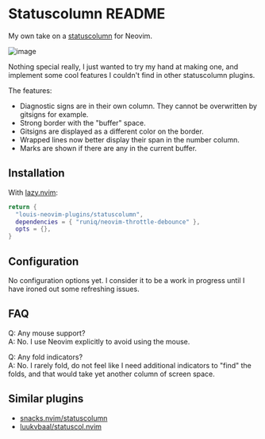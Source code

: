 # Statuscolumn README

My own take on a [statuscolumn](https://neovim.io/doc/user/options.html#'statuscolumn')
for Neovim.

![image](https://github.com/user-attachments/assets/fccfda68-9838-4954-806b-994d8f267b0d)

Nothing special really, I just wanted to try my hand at making one, and
implement some cool features I couldn't find in other statuscolumn plugins.

The features:
- Diagnostic signs are in their own column. They cannot be overwritten by
  gitsigns for example.
- Strong border with the "buffer" space.
- Gitsigns are displayed as a different color on the border.
- Wrapped lines now better display their span in the number column.
- Marks are shown if there are any in the current buffer.


## Installation

With [lazy.nvim](https://github.com/folke/lazy.nvim):
```lua
return {
  "louis-neovim-plugins/statuscolumn",
  dependencies = { "runiq/neovim-throttle-debounce" },
  opts = {},
}
```


## Configuration

No configuration options yet. I consider it to be a work in progress until I
have ironed out some refreshing issues.


## FAQ

Q: Any mouse support?  
A: No. I use Neovim explicitly to avoid using the mouse.

Q: Any fold indicators?  
A: No. I rarely fold, do not feel like I need additional indicators to "find"
   the folds, and that would take yet another column of screen space.


## Similar plugins

- [snacks.nvim/statuscolumn](https://github.com/folke/snacks.nvim/blob/main/docs/statuscolumn.md)
- [luukvbaal/statuscol.nvim](https://github.com/luukvbaal/statuscol.nvim)

